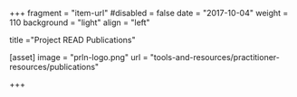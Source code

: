 +++
fragment = "item-url"
#disabled = false
date = "2017-10-04"
weight = 110
background = "light"
align = "left"

title ="Project READ Publications"

[asset]
  image = "prln-logo.png"
  url = "tools-and-resources/practitioner-resources/publications"

+++




  

  

